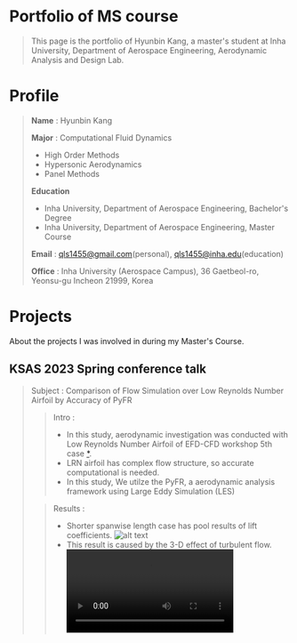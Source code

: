 # Portfolio of MS course

> This page is the portfolio of Hyunbin Kang, a master's student at Inha University, Department of Aerospace Engineering, Aerodynamic Analysis and Design Lab.

# Profile

> **Name** : Hyunbin Kang
>
> **Major** : Computational Fluid Dynamics
> - High Order Methods
> - Hypersonic Aerodynamics
> - Panel Methods
>
> **Education**
> - Inha University, Department of Aerospace Engineering, Bachelor's Degree
> - Inha University, Department of Aerospace Engineering, Master Course
>
> **Email** : qls1455@gmail.com(personal), qls1455@inha.edu(education)
>
> **Office** : Inha University (Aerospace Campus), 36 Gaetbeol-ro, Yeonsu-gu Incheon 21999, Korea

# Projects

About the projects I was involved in during my Master's Course.

## KSAS 2023 Spring conference talk

> Subject : Comparison of Flow Simulation over Low Reynolds Number Airfoil by Accuracy of PyFR
>
>> Intro : 
>> - In this study, aerodynamic investigation was conducted with Low Reynolds Number Airfoil of EFD-CFD workshop 5th case [*](https://efd-cfd.gitbook.io/efd-cfd-workshop). 
>> - LRN airfoil has complex flow structure, so accurate computational is needed. 
>> - In this study, We utilze the PyFR, a aerodynamic analysis framework using Large Eddy Simulation (LES)
>
>> Results :
>> - Shorter spanwise length case has pool results of lift coefficients.
>> ![alt text](image/project1_lift_coefficient.png)
>> - This result is caused by the 3-D effect of turbulent flow.
>> ![alt text](image/result6.avi)
